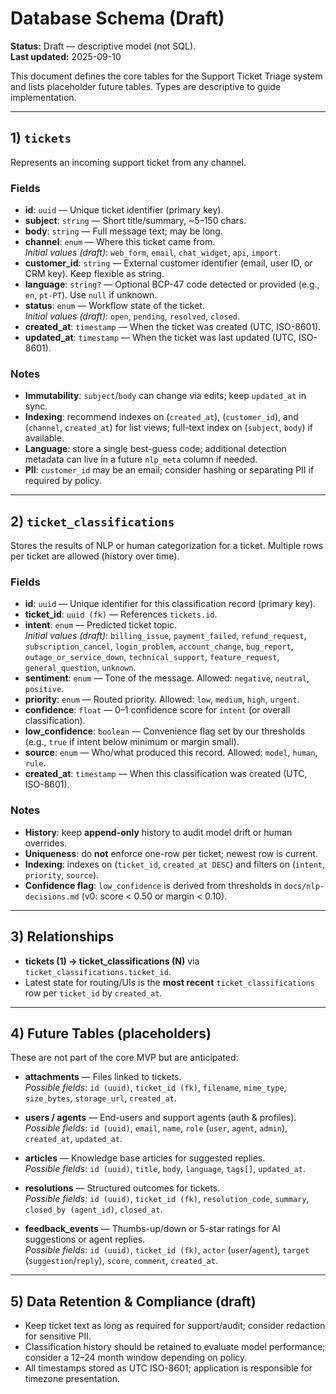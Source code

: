 # Database Schema (Draft)

**Status:** Draft — descriptive model (not SQL).  
**Last updated:** 2025-09-10

This document defines the core tables for the Support Ticket Triage system and lists placeholder future tables. Types are descriptive to guide implementation.

---

## 1) `tickets`

Represents an incoming support ticket from any channel.

### Fields
- **id**: `uuid` — Unique ticket identifier (primary key).
- **subject**: `string` — Short title/summary, ~5–150 chars.
- **body**: `string` — Full message text; may be long.
- **channel**: `enum` — Where this ticket came from.  
  _Initial values (draft)_: `web_form`, `email`, `chat_widget`, `api`, `import`.
- **customer_id**: `string` — External customer identifier (email, user ID, or CRM key). Keep flexible as string.
- **language**: `string?` — Optional BCP-47 code detected or provided (e.g., `en`, `pt-PT`). Use `null` if unknown.
- **status**: `enum` — Workflow state of the ticket.  
  _Initial values (draft)_: `open`, `pending`, `resolved`, `closed`.
- **created_at**: `timestamp` — When the ticket was created (UTC, ISO-8601).
- **updated_at**: `timestamp` — When the ticket was last updated (UTC, ISO-8601).

### Notes
- **Immutability**: `subject`/`body` can change via edits; keep `updated_at` in sync.
- **Indexing**: recommend indexes on (`created_at`), (`customer_id`), and (`channel`, `created_at`) for list views; full-text index on (`subject`, `body`) if available.
- **Language**: store a single best-guess code; additional detection metadata can live in a future `nlp_meta` column if needed.
- **PII**: `customer_id` may be an email; consider hashing or separating PII if required by policy.

---

## 2) `ticket_classifications`

Stores the results of NLP or human categorization for a ticket. Multiple rows per ticket are allowed (history over time).

### Fields
- **id**: `uuid` — Unique identifier for this classification record (primary key).
- **ticket_id**: `uuid (fk)` — References `tickets.id`.
- **intent**: `enum` — Predicted ticket topic.  
  _Initial values (draft)_: `billing_issue`, `payment_failed`, `refund_request`, `subscription_cancel`, `login_problem`, `account_change`, `bug_report`, `outage_or_service_down`, `technical_support`, `feature_request`, `general_question`, `unknown`.
- **sentiment**: `enum` — Tone of the message. Allowed: `negative`, `neutral`, `positive`.
- **priority**: `enum` — Routed priority. Allowed: `low`, `medium`, `high`, `urgent`.
- **confidence**: `float` — 0–1 confidence score for `intent` (or overall classification).
- **low_confidence**: `boolean` — Convenience flag set by our thresholds (e.g., `true` if intent below minimum or margin small).
- **source**: `enum` — Who/what produced this record. Allowed: `model`, `human`, `rule`.
- **created_at**: `timestamp` — When this classification was created (UTC, ISO-8601).

### Notes
- **History**: keep **append-only** history to audit model drift or human overrides.
- **Uniqueness**: do **not** enforce one-row per ticket; newest row is current.
- **Indexing**: indexes on (`ticket_id`, `created_at DESC`) and filters on (`intent`, `priority`, `source`).
- **Confidence flag**: `low_confidence` is derived from thresholds in `docs/nlp-decisions.md` (v0: score < 0.50 or margin < 0.10).

---

## 3) Relationships

- **tickets (1) → ticket_classifications (N)** via `ticket_classifications.ticket_id`.
- Latest state for routing/UIs is the **most recent** `ticket_classifications` row per `ticket_id` by `created_at`.

---

## 4) Future Tables (placeholders)

These are not part of the core MVP but are anticipated:

- **attachments** — Files linked to tickets.  
  _Possible fields_: `id (uuid)`, `ticket_id (fk)`, `filename`, `mime_type`, `size_bytes`, `storage_url`, `created_at`.

- **users / agents** — End-users and support agents (auth & profiles).  
  _Possible fields_: `id (uuid)`, `email`, `name`, `role` (`user`, `agent`, `admin`), `created_at`, `updated_at`.

- **articles** — Knowledge base articles for suggested replies.  
  _Possible fields_: `id (uuid)`, `title`, `body`, `language`, `tags[]`, `updated_at`.

- **resolutions** — Structured outcomes for tickets.  
  _Possible fields_: `id (uuid)`, `ticket_id (fk)`, `resolution_code`, `summary`, `closed_by (agent_id)`, `closed_at`.

- **feedback_events** — Thumbs-up/down or 5-star ratings for AI suggestions or agent replies.  
  _Possible fields_: `id (uuid)`, `ticket_id (fk)`, `actor` (`user`/`agent`), `target` (`suggestion`/`reply`), `score`, `comment`, `created_at`.

---

## 5) Data Retention & Compliance (draft)

- Keep ticket text as long as required for support/audit; consider redaction for sensitive PII.  
- Classification history should be retained to evaluate model performance; consider a 12–24 month window depending on policy.
- All timestamps stored as UTC ISO-8601; application is responsible for timezone presentation.

